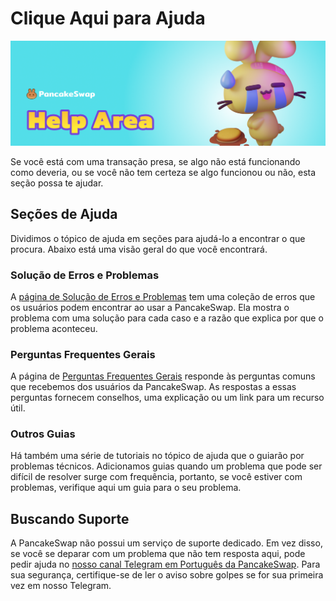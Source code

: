 # Clique Aqui para Ajuda

![](../.gitbook/assets/help-area-header.png)

Se você está com uma transação presa, se algo não está funcionando como deveria, ou se você não tem certeza se algo funcionou ou não, esta seção possa te ajudar.

## Seções de Ajuda

Dividimos o tópico de ajuda em seções para ajudá-lo a encontrar o que procura. Abaixo está uma visão geral do que você encontrará.

### Solução de Erros e Problemas

A  [página de Solução de Erros e Problemas](./#solucao-de-problemas-e) tem uma coleção de erros que os usuários podem encontrar ao usar a PancakeSwap. Ela mostra o problema com uma solução para cada caso e a razão que explica por que o problema aconteceu.

### Perguntas Frequentes Gerais

A página de [Perguntas Frequentes Gerais](./#general-faq) responde às perguntas comuns que recebemos dos usuários da PancakeSwap. As respostas a essas perguntas fornecem conselhos, uma explicação ou um link para um recurso útil.

### Outros Guias

Há também uma série de tutoriais no tópico de ajuda que o guiarão por problemas técnicos. Adicionamos guias quando um problema que pode ser difícil de resolver surge com frequência, portanto, se você estiver com problemas, verifique aqui um guia para o seu problema.

## Buscando Suporte

A PancakeSwap não possui um serviço de suporte dedicado. Em vez disso, se você se deparar com um problema que não tem resposta aqui, pode pedir ajuda no [nosso canal Telegram em Português da PancakeSwap](https://t.me/PancakeSwapPortuguese). Para sua segurança, certifique-se de ler o aviso sobre golpes se for sua primeira vez em nosso Telegram.
